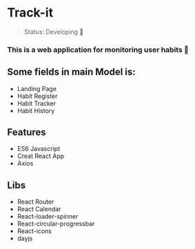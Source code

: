 # Track-it

> Status: Developing 🚧

### This is a web application for monitoring user habits 🎯

## Some fields in main Model is: 

+ Landing Page
+ Habit Register
+ Habit Tracker
+ Habit History

## Features

+ ES6 Javascript
+ Creat React App
+ Axios

## Libs

+ React Router
+ React Calendar
+ React-loader-spinner
+ React-circular-progressbar
+ React-icons
+ dayjs

